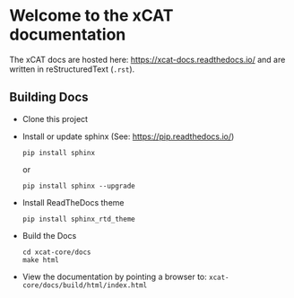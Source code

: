 # Welcome to the xCAT documentation

The xCAT docs are hosted here: https://xcat-docs.readthedocs.io/ and are written in reStructuredText (`.rst`). 

## Building Docs

* Clone this project 

* Install or update sphinx (See: https://pip.readthedocs.io/)
   ```
   pip install sphinx
   ```
   or
   ```
   pip install sphinx --upgrade
   ```

* Install ReadTheDocs theme
   ```
   pip install sphinx_rtd_theme
   ```

* Build the Docs
   ```
   cd xcat-core/docs
   make html
   ```

* View the documentation by pointing a browser to: `xcat-core/docs/build/html/index.html`

